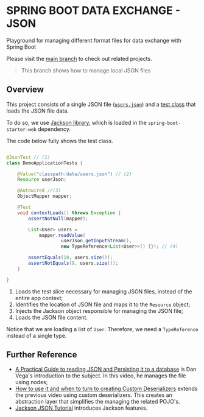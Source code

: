 # SPRING BOOT DATA EXCHANGE - JSON
Playground for managing different format files for data exchange with Spring Boot

Please visit the [main branch](https://github.com/gabrielcostasilva/sb-data-exchange.git) to check out related projects.

> This branch shows how to manage local JSON files

## Overview
This project consists of a single JSON file ([`users.json`](./src/main/resources/data/users.json)) and a [test class](./src/test/java/com/example/demo/DemoApplicationTests.java) that loads the JSON file data.

To do so, we use [Jackson library](https://github.com/FasterXML/jackson), which is loaded in the `spring-boot-starter-web` dependency.

The code below fully shows the test class.

```java

@JsonTest // (1)
class DemoApplicationTests {

	@Value("classpath:data/users.json") // (2)
	Resource userJson;

	@Autowired //(3)
	ObjectMapper mapper;

	@Test
	void contextLoads() throws Exception {
		assertNotNull(mapper);

		List<User> users = 
			mapper.readValue(
					userJson.getInputStream(), 
					new TypeReference<List<User>>() {}); // (4)

		assertEquals(10, users.size());
		assertNotEquals(9, users.size());
	}

}
```

1. Loads the test slice necessary for managing JSON files, instead of the entire app context;
2. Identifies the location of JSON file and maps it to the `Resource` object;
3. Injects the Jackson object responsible for managing the JSON file;
4. Loads the JSON file content.

Notice that we are loading a list of `User`. Therefore, we need a `TypeReference` instead of a single type.

## Further Reference

- [A Practical Guide to reading JSON and Persisting it to a database](https://youtu.be/EumLbf8WjnY?si=ly5FtxazeAYSdjws) is Dan Vega's introduction to the subject. In this video, he manages the file using nodes;
- [How to use it and when to turn to creating Custom Deserializers](https://youtu.be/cw0TfpcUkao?si=tGfd4-RR0okxKXf4) extends the previous video using custom deserializers. This creates an abstraction layer that simplifies the managing the related POJO's.
- [Jackson JSON Tutorial](https://www.baeldung.com/jackson) introduces Jackson features.